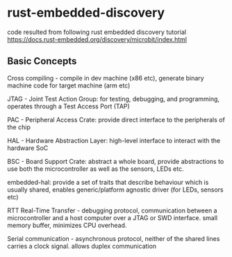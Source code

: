 # rust-embedded-discovery
code resulted from following rust embedded discovery tutorial
https://docs.rust-embedded.org/discovery/microbit/index.html

## Basic Concepts
Cross compiling - compile in dev machine (x86 etc), generate binary machine code for target machine (arm etc)

JTAG - Joint Test Action Group: for testing, debugging, and programming, operates through a Test Access Port (TAP)

PAC - Peripheral Access Crate: provide direct interface to the peripherals of the chip

HAL - Hardware Abstraction Layer: high-level interface to interact with the hardware SoC

BSC - Board Support Crate: abstract a whole board, provide abstractions to use both the microcontroller as well as the sensors, LEDs etc.

embedded-hal: provide a set of traits that describe behaviour which is usually shared, enables generic/platform agnostic driver (for LEDs, sensors etc)

RTT Real-Time Transfer - debugging protocol, communication between a microcontroller and a host computer over a JTAG or SWD interface. small memory buffer, minimizes CPU overhead.

Serial communication - asynchronous protocol, neither of the shared lines carries a clock signal. allows duplex communication
